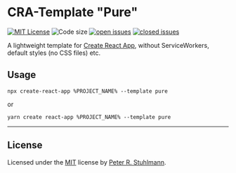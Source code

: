 # CRA-Template "Pure"

[![MIT License](https://img.shields.io/github/license/peter-stuhlmann/cra-template-pure.svg)](https://github.com/peter-stuhlmann/cra-template-pure/blob/master/LICENSE)
![Code size](https://img.shields.io/github/languages/code-size/peter-stuhlmann/cra-template-pure.svg)
[![open issues](https://img.shields.io/github/issues/peter-stuhlmann/cra-template-pure.svg)](https://github.com/peter-stuhlmann/cra-template-pure/issues?q=is%3Aopen+is%3Aissue)
[![closed issues](https://img.shields.io/github/issues-closed/peter-stuhlmann/cra-template-pure.svg)](https://github.com/peter-stuhlmann/cra-template-pure/issues?q=is%3Aissue+is%3Aclosed)

A lightweight template for [Create React App](https://github.com/facebook/create-react-app), without ServiceWorkers, default styles (no CSS files) etc.

## Usage

```
npx create-react-app %PROJECT_NAME% --template pure
```

or

```
yarn create react-app %PROJECT_NAME% --template pure
```

---

## License

Licensed under the [MIT](https://github.com/peter-stuhlmann/cra-template-pure/blob/master/LICENSE) license by [Peter R. Stuhlmann](https://peter-stuhlmann-webentwicklung.de).
